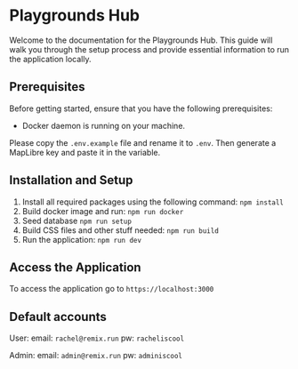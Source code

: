 # Playgrounds Hub

Welcome to the documentation for the Playgrounds Hub. This guide will walk you through the setup process and provide essential information to run the application locally.

## Prerequisites
Before getting started, ensure that you have the following prerequisites:

- Docker daemon is running on your machine.

Please copy the `.env.example` file and rename it to `.env`. Then generate a MapLibre key and paste it in the variable.


## Installation and Setup
1. Install all required packages using the following command:
   `npm install`
2. Build docker image and run:
   `npm run docker`
3. Seed database
   `npm run setup`
4. Build CSS files and other stuff needed:
  `npm run build`
5. Run the application:
  `npm run dev`

## Access the Application
To access the application go to `https://localhost:3000`

## Default accounts
User: 
   email: `rachel@remix.run`
   pw: `racheliscool`

Admin:
   email: `admin@remix.run`
   pw: `adminiscool`
